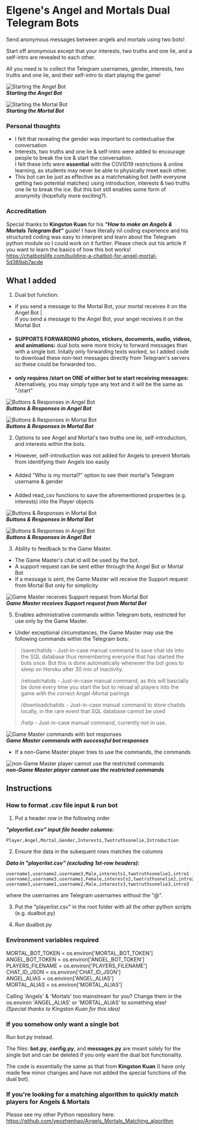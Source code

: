 # Elgene's Angel and Mortals Dual Telegram Bots

Send anonymous messages between angels and mortals using two bots!

Start off anonymous except that your interests, two truths and one lie, and a self-intro are revealed to each other.

All you need is to collect the Telegram usernames, gender, interests, two truths and one lie, and their self-intro to start playing the game!

![Starting the Angel Bot](AngelsMortalsBotPictures/startcommandAngelBot.jpg)\
***Starting the Angel Bot***

![Starting the Mortal Bot](AngelsMortalsBotPictures/startcommandMortalBot.jpg)\
***Starting the Mortal Bot***


### Personal thoughts
- I felt that revealing the gender was important to contextualise the conversation
- Interests, two truths and one lie & self-intro were added to encourage people to break the ice & start the conversation.\
I felt these info were **essential** with the COVID19 restrictions & online learning, as students may never be able to physically meet each other.
- This bot can be just as effective as a matchmaking bot (with everyone getting two potential matches) using introduction, interests & two truths one lie to break the ice. But this bot still enables some form of anonymity (hopefully more exciting?).


### Accreditation
Special thanks to **Kingston Kuan** for his ***"How to make an Angels & Mortals Telegram Bot"*** guide! I have literally nil coding experience and his structured coding was easy to interpret and learn about the Telegram python module so I could work on it further. Please check out his article if you want to learn the basics of how this bot works! https://chatbotslife.com/building-a-chatbot-for-angel-mortal-5d389ab7acde



## What I added
1. Dual bot function:
- if you send a message to the Mortal Bot, your mortal receives it on the Angel Bot |\
if you send a message to the Angel Bot, your angel receives it on the Mortal Bot
####
- **SUPPORTS FORWARDING photos, stickers, documents, audio, videos, and animations:** dual bots were more tricky to forward messages than with a single bot. Initally only forwarding texts worked, so I added code to download these non-text messages directly from Telegram's servers so these could be forwarded too.
####
- **only requires /start on ONE of either bot to start receiving messages:** Alternatively, you may simply type any text and it will be the same as "/start"

![Buttons & Responses in Angel Bot](AngelsMortalsBotPictures/buttonsAngelBot.png)\
***Buttons & Responses in Angel Bot***

![Buttons & Responses in Mortal Bot](AngelsMortalsBotPictures/buttonsMortalBot.png)\
***Buttons & Responses in Mortal Bot***


2. Options to see Angel and Mortal's two truths one lie, self-introduction, and interests within the bots.
- However, self-introduction was not added for Angels to prevent Mortals from identifying their Angels too easily
####
- Added "Who is my mortal?" option to see their mortal's Telegram username & gender
####
- Added read_csv functions to save the aforementioned properties (e.g. interests) into the Player objects

![Buttons & Responses in Mortal Bot](AngelsMortalsBotPictures/buttonsMortalBot.png)\
***Buttons & Responses in Mortal Bot***

![Buttons & Responses in Angel Bot](AngelsMortalsBotPictures/buttonsAngelBot.png)\
***Buttons & Responses in Angel Bot***

3. Ability to feedback to the Game Master.
- The Game Master's chat id will be used by the bot.
- A support request can be sent either through the Angel Bot or Mortal Bot
- If a message is sent, the Game Master will receive the Support request from Mortal Bot only for simplicity

![Game Master receives Support request from Mortal Bot](AngelsMortalsBotPictures/GameMasterSupport.png)\
***Game Master receives Support request from Mortal Bot***

5. Enables administrative commands within Telegram bots, restricted for use only by the Game Master.
- Under exceptional circumstances, the Game Master may use the following commands within the Telegram bots:
> /savechatids - Just-in-case manual command to save chat ids into the SQL database thus remembering everyone that has started the bots once. But this is done automatically whenever the bot goes to sleep on Heroku after 30 min of inactivity.
>
> /reloadchatids - Just-in-case manual command, as this will bascially be done every time you start the bot to reload all players into the game with the correct Angel-Mortal pairings
> 
> /downloadchatids - Just-in-case manual command to store chatids locally, in the rare event that SQL database cannot be used
> 
> /help - Just-in-case manual command, currently not in use.

![Game Master commands with bot responses](AngelsMortalsBotPictures/GameMastercommands.png)\
***Game Master commands with successful bot responses***

- If a non-Game Master player tries to use the commands, the commands 

![non-Game Master player cannot use the restricted commands](AngelsMortalsBotPictures/nonGameMasterdisallowed.png)\
***non-Game Master player cannot use the restricted commands***

## Instructions

### How to format .csv file input & run bot
1. Put a header row in the following order

***"playerlist.csv" input file header columns:***
```
Player,Angel,Mortal,Gender,Interests,Twotruthsonelie,Introduction 
```
2. Ensure the data in the subequent rows matches the columns

***Data in "playerlist.csv" (excluding 1st-row headers):***
```
username1,username2,username3,Male,interests1,twotruthsonelie1,intro1
username2,username3,username1,Female,interests2,twotruthsonelie2,intro2
username3,username1,username2,Male,interests3,twotruthsonelie3,intro3
```
where the usernames are Telegram usernames without the "@".

3. Put the "playerlist.csv" in the root folder with all the other python scripts (e.g. dualbot.py)


4. Run dualbot.py 

### Environment variables required
MORTAL_BOT_TOKEN = os.environ['MORTAL_BOT_TOKEN']\
ANGEL_BOT_TOKEN = os.environ['ANGEL_BOT_TOKEN']\
PLAYERS_FILENAME = os.environ['PLAYERS_FILENAME']\
CHAT_ID_JSON = os.environ['CHAT_ID_JSON']\
ANGEL_ALIAS = os.environ['ANGEL_ALIAS']\
MORTAL_ALIAS = os.environ['MORTAL_ALIAS']

Calling 'Angels' & 'Mortals' too mainstream for you? Change them in the os.environ 'ANGEL_ALIAS' or 'MORTAL_ALIAS' to something else!\
_(Special thanks to Kingston Kuan for this idea)_

### If you somehow only want a single bot 
Run bot.py instead.

The files: **bot.py**, **config.py**, and **messages.py** are meant solely for the single bot and can be deleted if you only want the dual bot functionality.

The code is essentially the same as that from **Kingston Kuan** (I have only made few minor changes and have not added the special functions of the dual bot).

### If you're looking for a matching algorithm to quickly match players for Angels & Mortals
Please see my other Python repository here:\
https://github.com/yeozhenhao/Angels_Mortals_Matching_algorithm